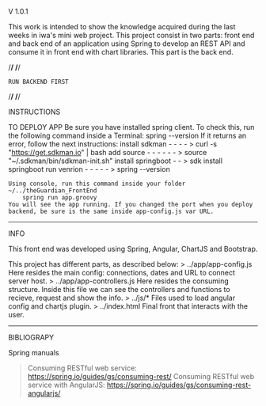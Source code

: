 V 1.0.1

This work is intended to show the knowledge acquired during the last weeks in iwa's mini web project. This project consist in two parts: front end and back end of an application using Spring to develop an REST API and consume it in front end with chart libraries. This part is the back end.

/******/
/******/

	RUN BACKEND FIRST

/******/
/******/


INSTRUCTIONS

TO DEPLOY APP
	Be sure you have installed spring client. To check this, run the following command inside a Terminal:
		spring --version
	If it returns an error, follow the next instructions:
		install sdkman - - - - > curl -s "https://get.sdkman.io" | bash
		add source - - - - - - > source "~/.sdkman/bin/sdkman-init.sh"
		install springboot - - > sdk install springboot
		run venrion  - - - - - > spring --version

	Using console, run this command inside your folder ~/../theGuardian_FrontEnd
		spring run app.groovy
	You will see the app running. If you changed the port when you deploy backend, be sure is the same inside app-config.js var URL.

-------------------------------

INFO

This front end was developed using Spring, Angular, ChartJS and Bootstrap.

This project has different parts, as described below:
	> ../app/app-config.js
		Here resides the main config: connections, dates and URL to connect server host.
	> ../app/app-controllers.js
		Here resides the consuming structure. Inside this file we can see the controllers and functions to recieve, request and show the info.
	> ../js/*
		Files used to load angular config and chartjs plugin.
	> ../index.html
		Final front that interacts with the user.

-------------------------------

BIBLIOGRAPY

Spring manuals
> Consuming RESTful web service: https://spring.io/guides/gs/consuming-rest/
> Consuming RESTful web service with AngularJS: https://spring.io/guides/gs/consuming-rest-angularjs/